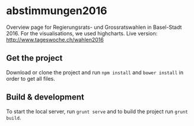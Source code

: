 # abstimmungen2016

Overview page for Regierungsrats- und Grossratswahlen in Basel-Stadt 2016. For the visualisations, we used highcharts. Live version: http://www.tageswoche.ch/wahlen2016

## Get the project

Download or clone the project and run `npm install` and `bower install` in order to get all files.

## Build & development

To start the local server, run `grunt serve` and to build the project run `grunt build`.
